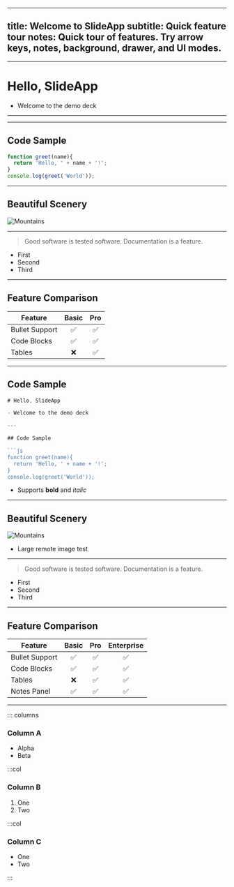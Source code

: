 
---
title: Welcome to SlideApp
subtitle: Quick feature tour
notes: Quick tour of features. Try arrow keys, notes, background, drawer, and UI modes.
  ---
  ---
  # Hello, SlideApp

  - Welcome to the demo deck

  ---
---
## Code Sample

```js
function greet(name){
  return 'Hello, ' + name + '!';
}
console.log(greet('World'));
```

---
## Beautiful Scenery

![Mountains](https://images.unsplash.com/photo-1501785888041-af3ef285b470?w=800)

---
> Good software is tested software.
> Documentation is a feature.

- First
- Second
- Third

---
## Feature Comparison

| Feature        | Basic | Pro |
|----------------|:-----:|:---:|
| Bullet Support | ✅    | ✅  |
| Code Blocks    | ✅    | ✅  |
| Tables         | ❌    | ✅  |

  ---

  ## Code Sample

  ```js
  # Hello, SlideApp

  - Welcome to the demo deck

  ---

  ## Code Sample

  ```js
  function greet(name){
    return 'Hello, ' + name + '!';
  }
  console.log(greet('World'));
  ```

  - Supports **bold** and *italic*

  ---

  ## Beautiful Scenery

  ![Mountains](https://images.unsplash.com/photo-1501785888041-af3ef285b470?w=800)

  - Large remote image test

  ---

  > Good software is tested software.
  > Documentation is a feature.

  - First
  - Second
  - Third

  ---

  ## Feature Comparison

  | Feature        | Basic | Pro | Enterprise |
  |----------------|:-----:|:---:|:----------:|
  | Bullet Support | ✅    | ✅  | ✅         |
  | Code Blocks    | ✅    | ✅  | ✅         |
  | Tables         | ❌    | ✅  | ✅         |
  | Notes Panel    | ✅    | ✅  | ✅         |

  ---

  ::: columns

  ### Column A
  - Alpha
  - Beta

  :::col

  ### Column B
  1. One
  2. Two

  :::col

  ### Column C
  - One
  - Two

  :::
